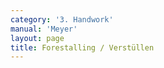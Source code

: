 ```yaml
---
category: '3. Handwork'
manual: 'Meyer'
layout: page
title: Forestalling / Verstüllen
---
```


<link rel="import" href="/bower_components/polymer/polymer.html">
<link rel="import" href="shared-styles.html">

<dom-module id="{{ page.url | split:'/' | last | remove: '.html' }}-element">
  <template>
    <style include="shared-styles">
      :host {
        display: block;

        padding: 10px;
      }
    </style>

    <div class="card">

      <h1>{{ page.title }}</h1>


      <p>Transcription:</p>
      <blockquote><p>Forestalling shall be driven thus: if one comes working unto you with all sorts of actions against the four openings, and strives then to move overhead, then fall with the slice on their arm or sword and don't let them come away again, but wherever they go, pursue them closely with the slice on their arm, and thus follow after them so that they cannot work, and as soon as you see your opportunity, push them away from you with the slice and let your weapon fly to the nearest opening.</p>
      </blockquote>

    </div>
  </template>

  <script>
    Polymer({
      is: '{{ page.url | split:'/' | last | remove: '.html' }}-element',
    });
  </script>
</dom-module>